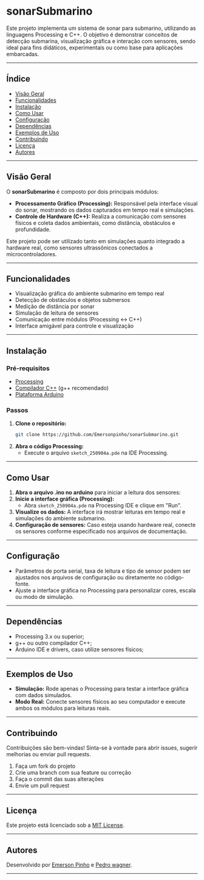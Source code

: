 # sonarSubmarino

Este projeto implementa um sistema de sonar para submarino, utilizando as linguagens Processing e C++. O objetivo é demonstrar conceitos de detecção submarina, visualização gráfica e interação com sensores, sendo ideal para fins didáticos, experimentais ou como base para aplicações embarcadas.

---

## Índice

- [Visão Geral](#visão-geral)
- [Funcionalidades](#funcionalidades)
- [Instalação](#instalação)
- [Como Usar](#como-usar)
- [Configuração](#configuração)
- [Dependências](#dependências)
- [Exemplos de Uso](#exemplos-de-uso)
- [Contribuindo](#contribuindo)
- [Licença](#licença)
- [Autores](#autores)

---

## Visão Geral

O **sonarSubmarino** é composto por dois principais módulos:

- **Processamento Gráfico (Processing):** Responsável pela interface visual do sonar, mostrando os dados capturados em tempo real e simulações.
- **Controle de Hardware (C++):** Realiza a comunicação com sensores físicos e coleta dados ambientais, como distância, obstáculos e profundidade.

Este projeto pode ser utilizado tanto em simulações quanto integrado a hardware real, como sensores ultrassônicos conectados a microcontroladores.

---

## Funcionalidades

- Visualização gráfica do ambiente submarino em tempo real
- Detecção de obstáculos e objetos submersos
- Medição de distância por sonar
- Simulação de leitura de sensores
- Comunicação entre módulos (Processing ↔ C++)
- Interface amigável para controle e visualização

---

## Instalação

### Pré-requisitos

- [Processing](https://processing.org/download/)
- [Compilador C++](https://gcc.gnu.org/) (g++ recomendado)
- [Plataforma Arduino](https://www.arduino.cc/en/software/)

### Passos

1. **Clone o repositório:**
   ```bash
   git clone https://github.com/Emersonpinho/sonarSubmarino.git
   ```
2. **Abra o código Processing:**
   - Execute o arquivo `sketch_250904a.pde` na IDE Processing.

---

## Como Usar

1. **Abra o arquivo .ino no arduino** para iniciar a leitura dos sensores:
2. **Inicie a interface gráfica (Processing):**
   - Abra `sketch_250904a.pde` na Processing IDE e clique em "Run".
3. **Visualize os dados:** A interface irá mostrar leituras em tempo real e simulações do ambiente submarino.
4. **Configuração de sensores:** Caso esteja usando hardware real, conecte os sensores conforme especificado nos arquivos de documentação.

---

## Configuração

- Parâmetros de porta serial, taxa de leitura e tipo de sensor podem ser ajustados nos arquivos de configuração ou diretamente no código-fonte.
- Ajuste a interface gráfica no Processing para personalizar cores, escala ou modo de simulação.

---

## Dependências

- Processing 3.x ou superior;
- g++ ou outro compilador C++;
- Arduino IDE e drivers, caso utilize sensores físicos;

---

## Exemplos de Uso

- **Simulação:** Rode apenas o Processing para testar a interface gráfica com dados simulados.
- **Modo Real:** Conecte sensores físicos ao seu computador e execute ambos os módulos para leituras reais.

---

## Contribuindo

Contribuições são bem-vindas! Sinta-se à vontade para abrir issues, sugerir melhorias ou enviar pull requests.

1. Faça um fork do projeto
2. Crie uma branch com sua feature ou correção
3. Faça o commit das suas alterações
4. Envie um pull request

---

## Licença

Este projeto está licenciado sob a [MIT License](LICENSE).

---

## Autores

Desenvolvido por [Emerson Pinho](https://github.com/Emersonpinho) e [Pedro wagner](PedroWagnerDev).

---
